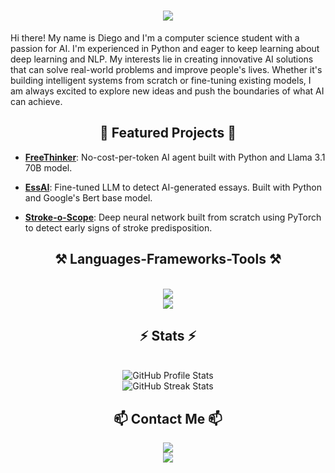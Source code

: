 <h1 align="center">
    <img src="https://readme-typing-svg.herokuapp.com/?font=Righteous&size=35&center=true&vCenter=true&width=500&height=70&duration=4000&lines=Hi+There!+👋;" />
</h1>
Hi there! My name is Diego and I'm a computer science student with a passion for AI. I'm experienced in Python and eager to keep learning about deep learning and NLP. My interests lie in creating innovative AI solutions that can solve real-world problems and improve people's lives. Whether it's building intelligent systems from scratch or fine-tuning existing models, I am always excited to explore new ideas and push the boundaries of what AI can achieve.

<h2 align="center">🌟 Featured Projects 🌟</h2>

- [**FreeThinker**](https://github.com/diegovelilla/FreeThinker): No-cost-per-token AI agent built with Python and Llama 3.1 70B model.

- [**EssAI**](https://github.com/diegovelilla/EssAI): Fine-tuned LLM to detect AI-generated essays. Built with Python and Google's Bert base model.

- [**Stroke-o-Scope**](https://github.com/diegovelilla/Stroke-o-Scope): Deep neural network built from scratch using PyTorch to detect early signs of stroke predisposition.

<h2 align="center">⚒️ Languages-Frameworks-Tools ⚒️</h2><br/>
<div align="center">
    <img src="https://skillicons.dev/icons?i=python,pytorch,cpp,java" /><br>
    <img src="https://skillicons.dev/icons?i=mysql,r,git,github" /><br>
</div>

<h2 align="center">⚡ Stats ⚡</h2>
<br>
<div align=center>
  <img src="https://github-readme-stats.vercel.app/api?username=diegovelilla&show_icons=true&hide_title=false&theme=radical&include_all_commits=true&rank_icon=github&hide_border=true" alt="GitHub Profile Stats" /><br>
  <img src="https://github-readme-streak-stats.herokuapp.com/?user=diegovelilla&theme=radical&card_width=437&hide_border=true" alt="GitHub Streak Stats" />
</div>


<h2 align="center">📫 Contact Me 📫</h2>
<div align="center"> 
  <a href="mailto:diegovelillarecio@gmail.com">
    <img src="https://img.shields.io/badge/Gmail-333333?style=for-the-badge&logo=gmail&logoColor=red" />
  </a><br>
  <a href="https://linkedin.com/in/diego-velilla-recio" target="_blank">
    <img src="https://img.shields.io/badge/LinkedIn-0077B5?style=for-the-badge&logo=linkedin&logoColor=white" target="_blank" />
  </a>
</div>
